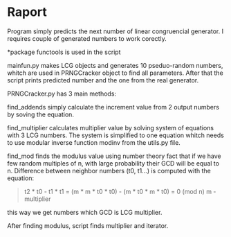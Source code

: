 # Raport
Program simply predicts the next number of linear congruencial generator. I requires couple of generated numbers to work corectly.

*package functools is used in the script

mainfun.py makes LCG objects and generates 10 pseduo-random numbers, whitch are used in PRNGCracker object to find all parameters. After that the script prints predicted number and the one from the real generator.

PRNGCracker.py has 3 main methods:

find_addends simply calculate the increment value from 2 output numbers by soving the equation. 

find_multiplier calculates multiplier value by solving system of equations with 3 LCG numbers. The system is simplified to one equation whitch needs to use modular inverse function modinv from the utils.py file.

find_mod finds the modulus value using number theory fact that if we have few random multiples of n, with large probability their GCD will be equal to n.
Difference between neighbor numbers (t0, t1...) is computed with the equation:
>t2 * t0 - t1 * t1 = (m * m * t0 * t0) - (m * t0 * m * t0) = 0 (mod n)
m - multiplier

this way we get numbers which GCD is LCG multiplier.

After finding modulus, script finds multiplier and iterator.